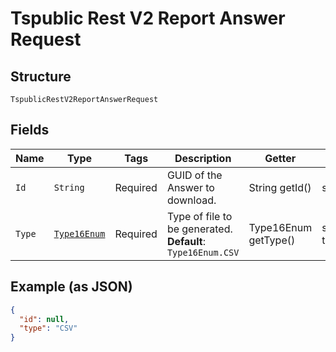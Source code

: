 
# Tspublic Rest V2 Report Answer Request

## Structure

`TspublicRestV2ReportAnswerRequest`

## Fields

| Name | Type | Tags | Description | Getter | Setter |
|  --- | --- | --- | --- | --- | --- |
| `Id` | `String` | Required | GUID of the Answer to download. | String getId() | setId(String id) |
| `Type` | [`Type16Enum`](../../doc/models/type-16-enum.md) | Required | Type of file to be generated.<br>**Default**: `Type16Enum.CSV` | Type16Enum getType() | setType(Type16Enum type) |

## Example (as JSON)

```json
{
  "id": null,
  "type": "CSV"
}
```

